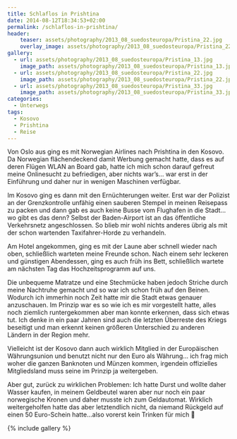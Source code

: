 ```yaml
---
title: Schlaflos in Prishtina
date: 2014-08-12T18:34:53+02:00
permalink: /schlaflos-in-prishtina/
header:
    teaser: assets/photography/2013_08_suedosteuropa/Pristina_22.jpg
    overlay_image: assets/photography/2013_08_suedosteuropa/Pristina_22.jpg
gallery:
  - url: assets/photography/2013_08_suedosteuropa/Pristina_13.jpg
    image_path: assets/photography/2013_08_suedosteuropa/Pristina_13.jpg
  - url: assets/photography/2013_08_suedosteuropa/Pristina_22.jpg
    image_path: assets/photography/2013_08_suedosteuropa/Pristina_22.jpg
  - url: assets/photography/2013_08_suedosteuropa/Pristina_33.jpg
    image_path: assets/photography/2013_08_suedosteuropa/Pristina_33.jpg
categories:
  - Unterwegs
tags:
  - Kosovo
  - Prishtina
  - Reise
---
```


Von Oslo aus ging es mit Norwegian Airlines nach Prishtina in den Kosovo. 
Da Norwegian flächendeckend damit Werbung gemacht hatte, dass es auf deren Flügen WLAN an Board gab, 
hatte ich mich schon darauf gefreut meine Onlinesucht zu befriedigen, aber nichts war’s…
war erst in der Einführung und daher nur in wenigen Maschinen verfügbar.

Im Kosovo ging es dann mit den Ernüchterungen weiter. Erst war der Polizist an der Grenzkontrolle unfähig einen sauberen Stempel 
in meinen Reisepass zu packen und dann gab es auch keine Busse vom Flughafen in die Stadt…wo gibt es das denn? 
Selbst der Baden-Airport ist an das öffentliche Verkehrsnetz angeschlossen. 
So blieb mir wohl nichts anderes übrig als mit der schon wartenden Taxifahrer-Horde zu verhandeln.

Am Hotel angekommen, ging es mit der Laune aber schnell wieder nach oben, schließlich warteten meine Freunde schon. 
Nach einem sehr leckeren und günstigen Abendessen, ging es auch früh ins Bett, schließlich wartete am nächsten Tag das Hochzeitsprogramm auf uns.

Die unbequeme Matratze und eine Stechmücke haben jedoch Striche durch meine Nachtruhe gemacht und so war ich schon früh auf den Beinen. 
Wodurch ich immerhin noch Zeit hatte mir die Stadt etwas genauer anzuschauen. Im Prinzip war es so wie ich es mir vorgestellt hatte, 
alles noch ziemlich runtergekommen aber man konnte erkennen, dass sich etwas tut. 
Ich denke in ein paar Jahren sind auch die letzten Überreste des Kriegs beseitigt und man erkennt keinen größeren Unterschied 
zu anderen Ländern in der Region mehr.

Vielleicht ist der Kosovo dann auch wirklich Mitglied in der Europäischen Währungsunion und benutzt nicht nur den Euro als Währung…
ich frag mich woher die ganzen Banknoten und Münzen kommen, irgendein offizielles Mitgliedsland muss seine im Prinzip ja weitergeben.

Aber gut, zurück zu wirklichen Problemen: Ich hatte Durst und wollte daher Wasser kaufen, in meinem Geldbeutel waren 
aber nur noch ein paar norwegische Kronen und daher musste ich zum Geldautomat. Wirklich weitergeholfen hatte das aber letztendlich nicht, 
da niemand Rückgeld auf einen 50 Euro-Schein hatte…also vorerst kein Trinken für mich 🙁

{% include gallery %}